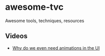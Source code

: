 # awesome-tvc
Awesome tools, techniques, resources


## Videos
- [Why do we even need animations in the UI](https://www.youtube.com/watch?v=TPXenzVsg_s)
